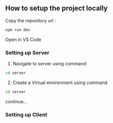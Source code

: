 
## How to setup the project locally

Copy the repository url : 

```bash
npm run dev

```
Open in VS Code

### Setting up Server

1. Navigate to server using command: 

```bash
cd server 

```
2. Create a Virtual environment using command
```bash
cd server 

```
continue...


### Setting up Client 
